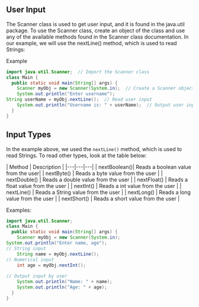 ## User Input

The Scanner class is used to get user input, and it is found in the java.util package.
To use the Scanner class, create an object of the class and use any of the available methods found in the Scanner class documentation. In our example, we will use the nextLine() method, which is used to read Strings:

Example
```java
import java.util.Scanner;  // Import the Scanner class
class Main {
  public static void main(String[] args) {
    Scanner myObj = new Scanner(System.in);  // Create a Scanner object
    System.out.println("Enter username");
String userName = myObj.nextLine();  // Read user input
    System.out.println("Username is: " + userName);  // Output user input
  }
}
```

## Input Types

In the example above, we used the ```nextLine()``` method, which is used to read Strings. To read other types, look at the table below:

| Method | Description |
|---|---|---|
| nextBoolean()| Reads a boolean value from the user|
| nextByte() | Reads a byte value from the user |
| nextDouble() | Reads a double value from the user |
| nextFloat() | Reads a float value from the user |
| nextInt() | Reads a int value from the user |
| nextLine() | Reads a String value from the user |
| nextLong() | Reads a long value from the user |
| nextShort() | Reads a short value from the user |

Examples:

```java
import java.util.Scanner;
class Main {
  public static void main(String[] args) {
    Scanner myObj = new Scanner(System.in);
System.out.println("Enter name, age");
// String input
    String name = myObj.nextLine();
// Numerical input
    int age = myObj.nextInt();
   
// Output input by user
    System.out.println("Name: " + name);
    System.out.println("Age: " + age);
  }
}
```

